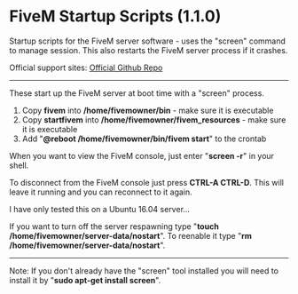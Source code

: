 # FiveM Startup Scripts (1.1.0)
Startup scripts for the FiveM server software - uses the "screen" command to manage session. This also restarts the FiveM server process if it crashes.

Official support sites: [Official Github Repo](https://github.com/fstltna/FiveMStartup)

---

These start up the FiveM server at boot time with a "screen" process.

1. Copy **fivem** into **/home/fivemowner/bin** - make sure it is executable
2. Copy **startfivem** into **/home/fivemowner/fivem_resources** - make sure it is executable
3. Add "**@reboot /home/fivemowner/bin/fivem start**" to the crontab

When you want to view the FiveM console, just enter "**screen -r**" in your shell.

To disconnect from the FiveM console just press **CTRL-A CTRL-D**. This will leave it running and you can reconnect to it again.

I have only tested this on a Ubuntu 16.04 server...

If you want to turn off the server respawning type "**touch /home/fivemowner/server-data/nostart**". To reenable it type "**rm /home/fivemowner/server-data/nostart**".

---
Note: If you don't already have the "screen" tool installed you will need to install it by "**sudo apt-get install screen**".

